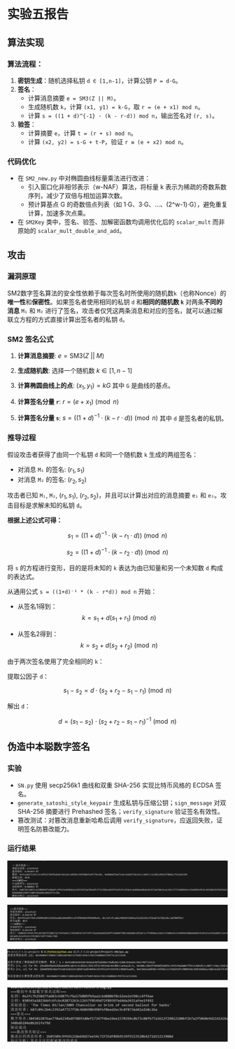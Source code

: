 # 实验五报告

## 算法实现

### 算法流程：
  1. **密钥生成**：随机选择私钥 `d ∈ [1,n-1]`，计算公钥 `P = d·G`。
  2. **签名**：
     - 计算消息摘要 `e = SM3(Z || M)`。
     - 生成随机数 `k`，计算 `(x1, y1) = k·G`，取 `r = (e + x1) mod n`。
     - 计算 `s = ((1 + d)^{-1} · (k - r·d)) mod n`，输出签名对 `(r, s)`。
  3. **验签**：
     - 计算摘要 `e`，计算 `t = (r + s) mod n`。
     - 计算 `(x2, y2) = s·G + t·P`，验证 `r ≡ (e + x2) mod n`。

### 代码优化
- 在 `SM2_new.py` 中对椭圆曲线标量乘法进行改进：
  - 引入窗口化非相邻表示（w-NAF）算法，将标量 k 表示为稀疏的奇数系数序列，减少了双倍与相加运算次数。
  - 预计算基点 G 的奇数倍点列表（如 1·G、3·G、…、(2^w-1)·G），避免重复计算，加速多次点乘。
- 在 `SM2Key` 类中，签名、验签、加解密函数均调用优化后的 `scalar_mult` 而非原始的 `scalar_mult_double_and_add`。



## 攻击

### 漏洞原理

SM2数字签名算法的安全性依赖于每次签名时所使用的随机数`k`（也称Nonce）的**唯一性**和**保密性**。如果签名者使用相同的私钥 `d` 和**相同的随机数 `k`** 对两条**不同的消息** `M₁` 和 `M₂` 进行了签名，攻击者仅凭这两条消息和对应的签名，就可以通过解联立方程的方式直接计算出签名者的私钥 `d`。

### SM2 签名公式

1.  **计算消息摘要**: 
    $e = \text{SM3}(Z \ || \ M)$

2.  **生成随机数**: 
    选择一个随机数 $k \in [1, n-1]$

3.  **计算椭圆曲线上的点**:
    $(x_1, y_1) = kG$
    其中 `G` 是曲线的基点。

4.  **计算签名分量 `r`**:
    $r = (e + x_1) \pmod{n}$

5.  **计算签名分量 `s`**:
    $s = ((1+d)^{-1} \cdot (k - r \cdot d)) \pmod{n}$
    其中 `d` 是签名者的私钥。

### 推导过程

假设攻击者获得了由同一个私钥 `d` 和同一个随机数 `k` 生成的两组签名：

* 对消息 `M₁` 的签名: $(r_1, s_1)$
* 对消息 `M₂` 的签名: $(r_2, s_2)$

攻击者已知 `M₁`, `M₂`, $(r_1, s_1)$, $(r_2, s_2)$，并且可以计算出对应的消息摘要 `e₁` 和 `e₂`。攻击目标是求解未知的私钥 `d`。

**根据上述公式可得：**

$$
s_1 = ((1+d)^{-1} \cdot (k - r_1 \cdot d)) \pmod{n}
$$


$$
s_2 = ((1+d)^{-1} \cdot (k - r_2 \cdot d)) \pmod{n}
$$


将 `s` 的方程进行变形，目的是将未知的 `k` 表达为由已知量和另一个未知数 `d` 构成的表达式。

从通用公式 `s = ((1+d)⁻¹ * (k - r*d)) mod n` 开始：

* 从签名1得到：
  $$k = s_1 + d(s_1 + r_1) \pmod{n} \quad$$

* 从签名2得到：
  $$k = s_2 + d(s_2 + r_2) \pmod{n} \quad $$

由于两次签名使用了完全相同的 `k`：

提取公因子 `d`：

$$
s_1 - s_2 = d \cdot (s_2 + r_2 - s_1 - r_1) \pmod{n}
$$

解出 `d`：

$$
d = (s_1 - s_2) \cdot (s_2 + r_2 - s_1 - r_1)^{-1} \pmod{n}
$$


## 伪造中本聪数字签名

### 实验
  - `SN.py` 使用 secp256k1 曲线和双重 SHA-256 实现比特币风格的 ECDSA 签名。
  - `generate_satoshi_style_keypair` 生成私钥与压缩公钥；`sign_message` 对双 SHA-256 摘要进行 Prehashed 签名；`verify_signature` 验证签名有效性。
  - 篡改测试：对篡改消息重新哈希后调用 `verify_signature`，应返回失败，证明签名防篡改能力。

### 运行结果

![alt text](SM2.png)

![alt text](SM2_new.png)

![alt text](poc.png)

![alt text](SN.png)